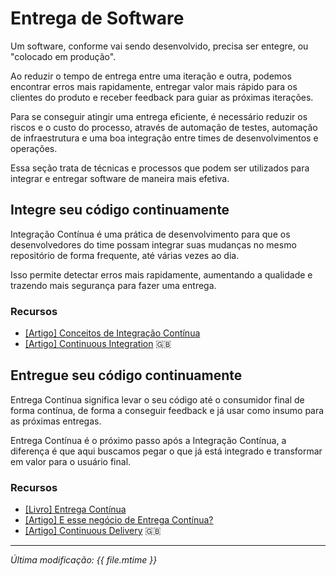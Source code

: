 # Entrega de Software

Um software, conforme vai sendo desenvolvido, precisa ser entegre, ou "colocado
em produção".

Ao reduzir o tempo de entrega entre uma iteração e outra, podemos encontrar
erros mais rapidamente, entregar valor mais rápido para os clientes do produto
e receber feedback para guiar as próximas iterações.

Para se conseguir atingir uma entrega eficiente, é necessário reduzir os riscos
e o custo do processo, através de automação de testes, automação de
infraestrutura e uma boa integração entre times de desenvolvimentos e operações.

Essa seção trata de técnicas e processos que podem ser utilizados para integrar
e entregar software de maneira mais efetiva.

<!-- toc -->

## Integre seu código continuamente

Integração Contínua é uma prática de desenvolvimento para que os
desenvolvedores do time possam integrar suas mudanças no mesmo repositório de
forma frequente, até várias vezes ao dia.

Isso permite detectar erros mais rapidamente, aumentando a qualidade e trazendo
mais segurança para fazer uma entrega.

### Recursos

* [[Artigo] Conceitos de Integração Contínua](http://www.linhadecodigo.com.br/artigo/1252/dividir-conquistar-e-integrar-conceitos-de-integracao-continua-para-testadores-ageis.aspx)
* [[Artigo] Continuous Integration](http://martinfowler.com/articles/continuousIntegration.html)
  :uk:

## Entregue seu código continuamente

Entrega Contínua significa levar o seu código até o consumidor final de forma
contínua, de forma a conseguir feedback e já usar como insumo para as próximas
entregas.

Entrega Contínua é o próximo passo após a Integração Contínua, a diferença é que
aqui buscamos pegar o que já está integrado e transformar em valor para o
usuário final.

### Recursos

* [[Livro] Entrega Contínua](https://www.amazon.com.br/Entrega-Cont%C3%ADnua-Entregar-Software-Confi%C3%A1vel/dp/8582601034)
* [[Artigo] E esse negócio de Entrega Contínua?](https://brizeno.wordpress.com/2014/01/27/e-esse-negocio-de-entrega-continua/)
* [[Artigo] Continuous Delivery](http://martinfowler.com/bliki/ContinuousDelivery.html)
  :uk:

___

*Última modificação: {{ file.mtime }}*
